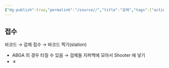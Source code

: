 ```yaml
---
{"dg-publish":true,"permalink":"/source//","title":"검체","tags":["acting","source"],"created":"2025-08-12T19:55:36.474+09:00","updated":"2025-08-16T13:59:50.059+09:00"}
---
```


## 접수
바코드 → 검체 접수 → 바코드 찍기(station) 
- ABGA 의 경우 터질 수 있음 → 검체들 지퍼백에 모아서 Shooter 에 넣기
- ㅊ